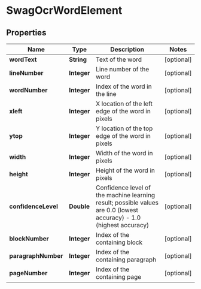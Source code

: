 
# SwagOcrWordElement

## Properties
Name | Type | Description | Notes
------------ | ------------- | ------------- | -------------
**wordText** | **String** | Text of the word |  [optional]
**lineNumber** | **Integer** | Line number of the word |  [optional]
**wordNumber** | **Integer** | Index of the word in the line |  [optional]
**xleft** | **Integer** | X location of the left edge of the word in pixels |  [optional]
**ytop** | **Integer** | Y location of the top edge of the word in pixels |  [optional]
**width** | **Integer** | Width of the word in pixels |  [optional]
**height** | **Integer** | Height of the word in pixels |  [optional]
**confidenceLevel** | **Double** | Confidence level of the machine learning result; possible values are 0.0 (lowest accuracy) - 1.0 (highest accuracy) |  [optional]
**blockNumber** | **Integer** | Index of the containing block |  [optional]
**paragraphNumber** | **Integer** | Index of the containing paragraph |  [optional]
**pageNumber** | **Integer** | Index of the containing page |  [optional]




